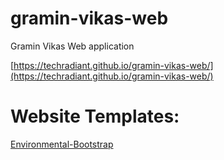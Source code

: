# gramin-vikas-web
Gramin Vikas Web application

[https://techradiant.github.io/gramin-vikas-web/](https://techradiant.github.io/gramin-vikas-web/)


# Website Templates:
[Environmental-Bootstrap](https://techradiant.github.io/gramin-vikas-web/Templates/Ecova-Environmental-Bootstrap-Template/)
